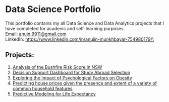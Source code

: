 # Data Science Portfolio
This portfolio contains my all Data Science and Data Analytics projects that I have completed for acadenic and self-learning purposes. \
Email: anujn.9911@gmail.com\
LinkedIn: https://www.linkedin.com/in/anujin-munkhbayar-754980179/\
## Projects:
1. [Analysis of the Bushfire Risk Score in NSW](https://github.com/anujn9989/Analysis-of-the-Bushfire-Risk-Score-in-NSW)
2. [Decision Support Dashboard for Study Abroad Selection](https://github.com/anujn9989/Decision-Support-Dashboard-for-Stud_Abroad_Selection)
3. [Exploring the Impact of Psychological Factors on Obesity](https://github.com/anujn9989/Exploring-the-Impact-of-Psychological-Factors-on-Obesity)
4. [Predicting house prices given the presence and extent of a variety of common household features](https://github.com/anujn9989/house_price_ny)
5. [Predictive Modeling for Life Expectancy](https://github.com/anujn9989/Predictive-Modeling-for-Life-Expectancy)

